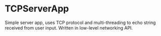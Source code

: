 # TCPServerApp
Simple server app, uses TCP protocol and multi-threading to echo string received from user input. Written in low-level networking API.
